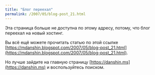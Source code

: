 ```yaml
---
title: "Блог переехал"
permalink: /2007/05/blog-post_21.html
---
```

Эта страница больше не доступна по этому адресу, потому, что блог переехал на новый хостинг.

Вы всё ещё можете прочитать статью по этой ссылке [https://mdanshin.blogspot.com/2007/05/blog-post_21.html](https://mdanshin.blogspot.com/2007/05/blog-post_21.html).

Но лучше зайдите на главную страницу [https://danshin.ms](https://danshin.ms) и воспользуйтесь поиском.